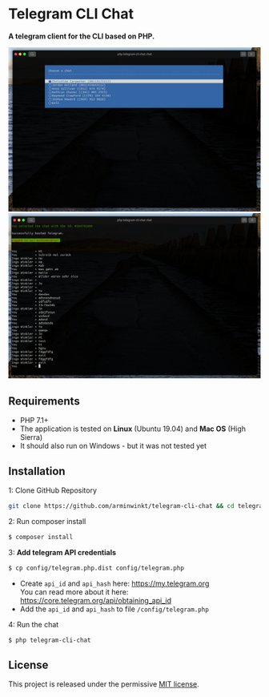 # Telegram CLI Chat

**A telegram client for the CLI based on PHP.**


![Choose a chat](resources/screenshots/screenshot-1.png?raw=true)
![Chatting](resources/screenshots/screenshot-2.png?raw=true)


## Requirements

- PHP 7.1+
- The application is tested on **Linux** (Ubuntu 19.04) and **Mac OS** (High Sierra)
- It should also run on Windows - but it was not tested yet

## Installation

1: Clone GitHub Repository
```bash
git clone https://github.com/arminwinkt/telegram-cli-chat && cd telegram-cli-chat
```

2: Run composer install
```bash
$ composer install
```

3: **Add telegram API credentials**
```bash
$ cp config/telegram.php.dist config/telegram.php
```

- Create `api_id` and `api_hash` here: https://my.telegram.org  
  You can read more about it here: https://core.telegram.org/api/obtaining_api_id
- Add the `api_id` and `api_hash` to file `/config/telegram.php`

4: Run the chat
```bash
$ php telegram-cli-chat
``` 


## License

This project is released under the permissive [MIT license](LICENSE.md).

